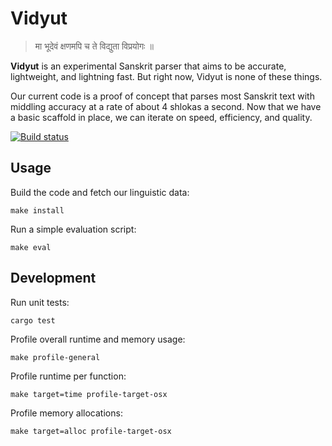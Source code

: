 Vidyut
======

> मा भूदेवं क्षणमपि च ते विद्युता विप्रयोगः ॥ 

**Vidyut** is an experimental Sanskrit parser that aims to be accurate,
lightweight, and lightning fast. But right now, Vidyut is none of these things.

Our current code is a proof of concept that parses most Sanskrit text with
middling accuracy at a rate of about 4 shlokas a second. Now that we have a
basic scaffold in place, we can iterate on speed, efficiency, and quality.

[![Build status](https://github.com/ambuda-org/vidyut/workflows/ci/badge.svg)](https://github.com/ambuda-org/vidyut/actions)


Usage
-----

Build the code and fetch our linguistic data:

    make install

Run a simple evaluation script:

    make eval


Development
-----------

Run unit tests:

    cargo test

Profile overall runtime and memory usage:

    make profile-general

Profile runtime per function:

    make target=time profile-target-osx

Profile memory allocations:

    make target=alloc profile-target-osx
